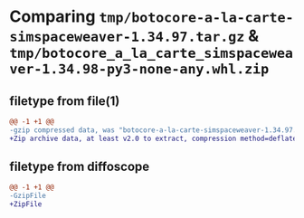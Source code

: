 # Comparing `tmp/botocore-a-la-carte-simspaceweaver-1.34.97.tar.gz` & `tmp/botocore_a_la_carte_simspaceweaver-1.34.98-py3-none-any.whl.zip`

## filetype from file(1)

```diff
@@ -1 +1 @@
-gzip compressed data, was "botocore-a-la-carte-simspaceweaver-1.34.97.tar", last modified: Fri May  3 01:04:53 2024, max compression
+Zip archive data, at least v2.0 to extract, compression method=deflate
```

## filetype from diffoscope

```diff
@@ -1 +1 @@
-GzipFile
+ZipFile
```

